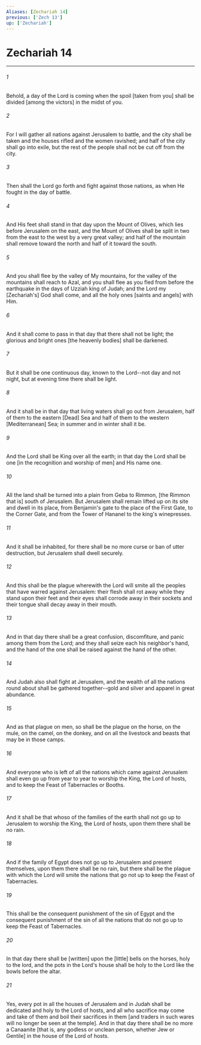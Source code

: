 ```yaml
---
Aliases: [Zechariah 14]
previous: ['Zech 13']
up: ['Zechariah']
---
```

# Zechariah 14

***


###### 1 


Behold, a day of the Lord is coming when the spoil [taken from you] shall be divided [among the victors] in the midst of you. 


###### 2 


For I will gather all nations against Jerusalem to battle, and the city shall be taken and the houses rifled and the women ravished; and half of the city shall go into exile, but the rest of the people shall not be cut off from the city. 


###### 3 


Then shall the Lord go forth and fight against those nations, as when He fought in the day of battle. 


###### 4 


And His feet shall stand in that day upon the Mount of Olives, which lies before Jerusalem on the east, and the Mount of Olives shall be split in two from the east to the west by a very great valley; and half of the mountain shall remove toward the north and half of it toward the south. 


###### 5 


And you shall flee by the valley of My mountains, for the valley of the mountains shall reach to Azal, and you shall flee as you fled from before the earthquake in the days of Uzziah king of Judah; and the Lord my [Zechariah's] God shall come, and all the holy ones [saints and angels] with Him. 


###### 6 


And it shall come to pass in that day that there shall not be light; the glorious and bright ones [the heavenly bodies] shall be darkened. 


###### 7 


But it shall be one continuous day, known to the Lord--not day and not night, but at evening time there shall be light. 


###### 8 


And it shall be in that day that living waters shall go out from Jerusalem, half of them to the eastern [Dead] Sea and half of them to the western [Mediterranean] Sea; in summer and in winter shall it be. 


###### 9 


And the Lord shall be King over all the earth; in that day the Lord shall be one [in the recognition and worship of men] and His name one. 


###### 10 


All the land shall be turned into a plain from Geba to Rimmon, [the Rimmon that is] south of Jerusalem. But Jerusalem shall remain lifted up on its site and dwell in its place, from Benjamin's gate to the place of the First Gate, to the Corner Gate, and from the Tower of Hananel to the king's winepresses. 


###### 11 


And it shall be inhabited, for there shall be no more curse or ban of utter destruction, but Jerusalem shall dwell securely. 


###### 12 


And this shall be the plague wherewith the Lord will smite all the peoples that have warred against Jerusalem: their flesh shall rot away while they stand upon their feet and their eyes shall corrode away in their sockets and their tongue shall decay away in their mouth. 


###### 13 


And in that day there shall be a great confusion, discomfiture, and panic among them from the Lord; and they shall seize each his neighbor's hand, and the hand of the one shall be raised against the hand of the other. 


###### 14 


And Judah also shall fight at Jerusalem, and the wealth of all the nations round about shall be gathered together--gold and silver and apparel in great abundance. 


###### 15 


And as that plague on men, so shall be the plague on the horse, on the mule, on the camel, on the donkey, and on all the livestock and beasts that may be in those camps. 


###### 16 


And everyone who is left of all the nations which came against Jerusalem shall even go up from year to year to worship the King, the Lord of hosts, and to keep the Feast of Tabernacles or Booths. 


###### 17 


And it shall be that whoso of the families of the earth shall not go up to Jerusalem to worship the King, the Lord of hosts, upon them there shall be no rain. 


###### 18 


And if the family of Egypt does not go up to Jerusalem and present themselves, upon them there shall be no rain, but there shall be the plague with which the Lord will smite the nations that go not up to keep the Feast of Tabernacles. 


###### 19 


This shall be the consequent punishment of the sin of Egypt and the consequent punishment of the sin of all the nations that do not go up to keep the Feast of Tabernacles. 


###### 20 


In that day there shall be [written] upon the [little] bells on the horses, holy to the lord, and the pots in the Lord's house shall be holy to the Lord like the bowls before the altar. 


###### 21 


Yes, every pot in all the houses of Jerusalem and in Judah shall be dedicated and holy to the Lord of hosts, and all who sacrifice may come and take of them and boil their sacrifices in them [and traders in such wares will no longer be seen at the temple]. And in that day there shall be no more a Canaanite [that is, any godless or unclean person, whether Jew or Gentile] in the house of the Lord of hosts.
